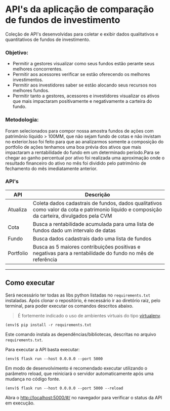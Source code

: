 # API's da aplicação de comparação de fundos de investimento

Coleção de API's desenvolvidas para coletar e exibir dados qualitativos e quantitativos de fundos de investimento.

### Objetivo:

* Permitir a gestores visualizar como seus fundos estão perante seus melhores concorrentes.
* Permitir aos acessores verificar se estão oferecendo os melhores investimentos.
* Permitir aos investidores saber se estão alocando seus recursos nos melhores fundos.
* Permitir tanto a gestores, acessores e investidores visualizar os ativos que mais impactaram positivamente e   negativamente a carteira do fundo.

### Metodologia:

Foram selecionados para compor nossa amostra fundos de ações com patrimônio líquido > 100MM, que não sejam fundo de cotas e não invistam no exterior.Isso foi feito para que ao analizarmos somente a composição do portfolio de ações tenhamos uma boa prévia dos ativos que mais impactaram a rentabilidade do fundo em um determinado período.Para se chegar ao ganho percentual por ativo foi realizada uma aproximação onde o resultado financeiro do ativo no mês foi dividido pelo patrimônio de fechamento do mês imediatamente anterior.

### API's
API | Descrição |
|---|---|
|Atualiza|Coleta dados cadastrais de fundos, dados qualitativos como valor da cota e patrimonio líquido e composição da carteira, divulgados pela CVM|
|Cota|Busca a rentabilidade acumulada para uma lista de fundos dado um intervalo de datas |
|Fundo |Busca dados cadastrais dado uma lista de fundos|
|Portfolio|Busca as 5 maiores contribuições positivas e negativas para a rentabilidade do fundo no mês de referência|

---
## Como executar 


Será necessário ter todas as libs python listadas no `requirements.txt` instaladas.
Após clonar o repositório, é necessário ir ao diretório raiz, pelo terminal, para poder executar os comandos descritos abaixo.

> É fortemente indicado o uso de ambientes virtuais do tipo [virtualenv](https://virtualenv.pypa.io/en/latest/installation.html).

```
(env)$ pip install -r requirements.txt
```

Este comando instala as dependências/bibliotecas, descritas no arquivo `requirements.txt`.

Para executar a API  basta executar:

```
(env)$ flask run --host 0.0.0.0 --port 5000
```

Em modo de desenvolvimento é recomendado executar utilizando o parâmetro reload, que reiniciará o servidor
automaticamente após uma mudança no código fonte. 

```
(env)$ flask run --host 0.0.0.0 --port 5000 --reload
```

Abra o [http://localhost:5000/#/](http://localhost:5000/#/) no navegador para verificar o status da API em execução.
